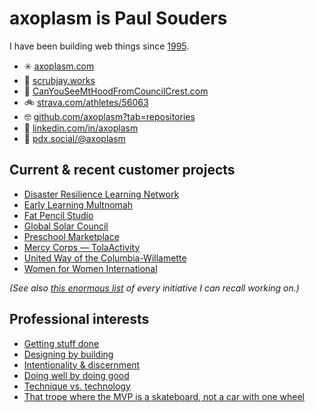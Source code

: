 axoplasm is Paul Souders
========================
I have been building web things since [1995](https://web.archive.org/web/19970218080413/http://darkwing.uoregon.edu/~psouders/).

* ✳️ [axoplasm.com](//axoplasm.com)
* 💼 [scrubjay.works](//scrubjay.works/)
* 🗻 [CanYouSeeMtHoodFromCouncilCrest.com](//canyouseemthoodfromcouncilcrest.com/)
* 🚲 [strava.com/athletes/56063](//strava.com/athletes/56063)
* 🤓 [github.com/axoplasm?tab=repositories](//github.com/axoplasm?tab=repositories)
* 👔 [linkedin.com/in/axoplasm](//linkedin.com/in/axoplasm/)
* 🐘 [pdx.social/@axoplasm](//pdx.social/@axoplasm)


Current & recent customer projects
----------------------------------
* [Disaster Resilience Learning Network](//drln.org)
* [Early Learning Multnomah](https://www.earlylearningmultnomah.org)
* [Fat Pencil Studio](https://fatpencilstudio.com)
* [Global Solar Council](//globalsolarcouncil.org)
* [Preschool Marketplace](https://preschoolmarketplace.org)
* [Mercy Corps — TolaActivity](https://tola-activity.mercycorps.org)
* [United Way of the Columbia-Willamette](http://unitedway-pdx.org/)
* [Women for Women International](https://www.womenforwomen.org)

*(See also [this enormous list](https://github.com/axoplasm/axoplasm/blob/main/web-things.md) of every initiative I can recall working on.)*


Professional interests
----------------------
* [Getting stuff done](https://axoplasm.com/web-log/seven-year-report/)
* [Designing by building](https://axoplasm.com/web-log/imagining-and-building/)
* [Intentionality & discernment](https://axoplasm.com/web-log/right-and-wrong/)
* [Doing well by doing good](https://axoplasm.com/web-log/its-ok-do-well-while-doing-good/)
* [Technique vs. technology](https://axoplasm.com/web-log/technique-and-technology/)
* [That trope where the MVP is a skateboard, not a car with one wheel](https://axoplasm.com/web-log/django-vs-drupal/)
